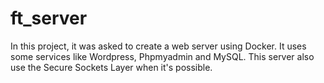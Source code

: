# ft_server


In this project, it was asked to create a web server using Docker. It uses some services like Wordpress, Phpmyadmin and MySQL. This server also use the Secure Sockets Layer when it's possible.
